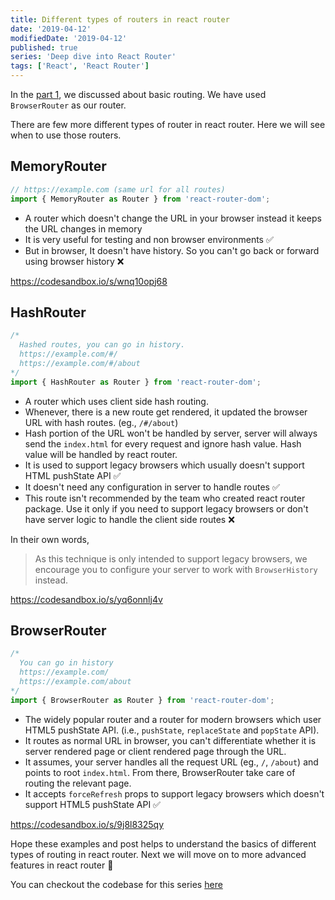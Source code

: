 ```yaml
---
title: Different types of routers in react router
date: '2019-04-12'
modifiedDate: '2019-04-12'
published: true
series: 'Deep dive into React Router'
tags: ['React', 'React Router']
---
```


In the [part 1](/blog/basic-routing-in-react-router/), we discussed about basic routing. We have used `BrowserRouter` as our router.

There are few more different types of router in react router. Here we will see when to use those routers.

## MemoryRouter

```jsx
// https://example.com (same url for all routes)
import { MemoryRouter as Router } from 'react-router-dom';
```

- A router which doesn't change the URL in your browser instead it keeps the URL changes in memory
- It is very useful for testing and non browser environments ✅
- But in browser, It doesn't have history. So you can't go back or forward using browser history ❌

https://codesandbox.io/s/wnq10opj68

## HashRouter

```jsx
/*
  Hashed routes, you can go in history.
  https://example.com/#/
  https://example.com/#/about
*/
import { HashRouter as Router } from 'react-router-dom';
```

- A router which uses client side hash routing.
- Whenever, there is a new route get rendered, it updated the browser URL with hash routes. (eg., `/#/about`)
- Hash portion of the URL won't be handled by server, server will always send the `index.html` for every request and ignore hash value. Hash value will be handled by react router.
- It is used to support legacy browsers which usually doesn't support HTML pushState API ✅
- It doesn't need any configuration in server to handle routes ✅
- This route isn't recommended by the team who created react router package. Use it only if you need to support legacy browsers or don't have server logic to handle the client side routes ❌

In their own words,

> As this technique is only intended to support legacy browsers, we encourage you to configure your server to work with `BrowserHistory` instead.

https://codesandbox.io/s/yq6onnlj4v

## BrowserRouter

```jsx
/*
  You can go in history
  https://example.com/
  https://example.com/about
*/
import { BrowserRouter as Router } from 'react-router-dom';
```

- The widely popular router and a router for modern browsers which user HTML5 pushState API. (i.e., `pushState`, `replaceState` and `popState` API).
- It routes as normal URL in browser, you can't differentiate whether it is server rendered page or client rendered page through the URL.
- It assumes, your server handles all the request URL (eg., `/`, `/about`) and points to root `index.html`. From there, BrowserRouter take care of routing the relevant page.
- It accepts `forceRefresh` props to support legacy browsers which doesn't support HTML5 pushState API ✅

https://codesandbox.io/s/9j8l8325qy

Hope these examples and post helps to understand the basics of different types of routing in react router. Next we will move on to more advanced features in react router 🤗

You can checkout the codebase for this series [here](https://github.com/learnwithparam/react-router-series)
